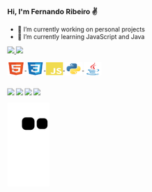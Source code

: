 ### Hi, I'm Fernando Ribeiro ✌️

- 🔭 I’m currently working on personal projects
- 🌱 I’m currently learning JavaScript and Java

<a href="https://">
  <img height="160em " src="https://github-readme-stats.vercel.app/api?username=brunogonsouza&show_icons=true&theme=kacho_ga&include_all_commits=true&count_private=true"/>
  <img height="160em" src="https://github-readme-stats.vercel.app/api/top-langs/?username=brunogonsouza&layout=compact&langs_count=7&theme=kacho_ga"/>
</div>

<div style="display: inline_block"><br>
  <img align="center" alt="Fernando-HTML" height="30" width="40" src="https://raw.githubusercontent.com/devicons/devicon/master/icons/html5/html5-original.svg">
  <img align="center" alt="Fernando-CSS" height="30" width="40" src="https://raw.githubusercontent.com/devicons/devicon/master/icons/css3/css3-original.svg">
  <img align="center" alt="Fernando-Js" height="30" width="40" src="https://raw.githubusercontent.com/devicons/devicon/master/icons/javascript/javascript-plain.svg">
  <img align="center" alt="Fernando-Python" height="30" width="40" src="https://raw.githubusercontent.com/devicons/devicon/master/icons/python/python-original.svg">
  <img align="center" alt="Fernando-Java" height="30" width="40" src="https://raw.githubusercontent.com/devicons/devicon/master/icons/java/java-original.svg">
</div>

##

<div> 
  <a href="https://www.instagram.com/bruno.gsouza77/?theme=dark" target="_blank"><img src="https://img.shields.io/badge/-Instagram-%23E4405F?style=for-the-badge&logo=instagram&logoColor=white" target="_blank"></a>
  <a href = "mailto:brunog.souza_07@outlook.com"><img src="https://img.shields.io/badge/-Gmail-%23333?style=for-the-badge&logo=gmail&logoColor=white" target="_blank"></a>
  <a href="https://www.linkedin.com/in/gon%C3%A7alvesbruno/" target="_blank"><img src="https://img.shields.io/badge/-LinkedIn-%230077B5?style=for-the-badge&logo=linkedin&logoColor=white" target="_blank"></a> 
  <a href="https://web.whatsapp.com/" target="_blank"><img src="https://img.shields.io/badge/WhatsApp-25D366?style=for-the-badge&logo=whatsapp&logoColor=white" target="_blank"></a> 
  
  ![snake gif](https://github.com/BrunoGonSouza/BrunoGonSouza/blob/output/github-contribution-grid-snake.svg)
</div>
